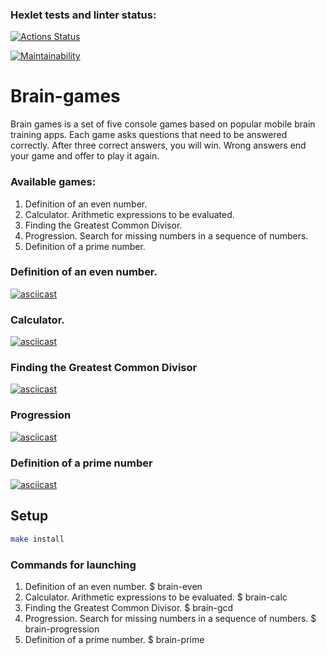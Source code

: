 ### Hexlet tests and linter status:

[![Actions Status](https://github.com/Viktorline/frontend-project-44/workflows/hexlet-check/badge.svg)](https://github.com/Viktorline/frontend-project-44/actions)

[![Maintainability](https://api.codeclimate.com/v1/badges/e575934b2392ec1ace97/maintainability)](https://codeclimate.com/github/Viktorline/frontend-project-44/maintainability)

# Brain-games

Brain games is a set of five console games based on popular mobile brain training apps. Each game asks questions that need to be answered correctly. After three correct answers, you will win. Wrong answers end your game and offer to play it again.

### Available games:

1. Definition of an even number.
2. Calculator. Arithmetic expressions to be evaluated.
3. Finding the Greatest Common Divisor.
4. Progression. Search for missing numbers in a sequence of numbers.
5. Definition of a prime number.

### Definition of an even number.

[![asciicast](https://asciinema.org/a/519562.svg)](https://asciinema.org/a/519562)

### Calculator.

[![asciicast](https://asciinema.org/a/CFV6X070Yc57VPnsVi10MQCQm.svg)](https://asciinema.org/a/CFV6X070Yc57VPnsVi10MQCQm)

### Finding the Greatest Common Divisor

[![asciicast](https://asciinema.org/a/gtBCvB922DYA9i2R0CW3ix3Bx.svg)](https://asciinema.org/a/gtBCvB922DYA9i2R0CW3ix3Bx)

### Progression

[![asciicast](https://asciinema.org/a/8ifVIFTq8WU8N8sC754od4XtT.svg)](https://asciinema.org/a/8ifVIFTq8WU8N8sC754od4XtT)

### Definition of a prime number

[![asciicast](https://asciinema.org/a/ER2qrfzOUyTRP5iasiQj2awDU.svg)](https://asciinema.org/a/ER2qrfzOUyTRP5iasiQj2awDU)

## Setup

```bash
make install
```

### Commands for launching

1. Definition of an even number.
   $ brain-even
2. Calculator. Arithmetic expressions to be evaluated.
   $ brain-calc
3. Finding the Greatest Common Divisor.
   $ brain-gcd
4. Progression. Search for missing numbers in a sequence of numbers.
   $ brain-progression
5. Definition of a prime number.
   $ brain-prime
